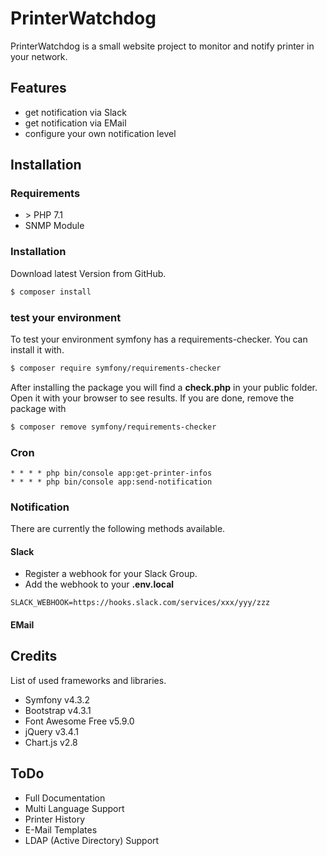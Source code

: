 PrinterWatchdog
===
PrinterWatchdog is a small website project to monitor and notify printer in your network. 

## Features
 * get notification via Slack
 * get notification via EMail
 * configure your own notification level

## Installation
### Requirements
 * &gt; PHP 7.1 
 * SNMP Module

### Installation
Download latest Version from GitHub.

```bash
$ composer install
```

### test your environment
To test your environment symfony has a requirements-checker. You can install it with.
```bash
$ composer require symfony/requirements-checker
```

After installing the package you will find a __check.php__ in your public folder. Open it with 
your browser to see results. If you are done, remove the package with
```bash
$ composer remove symfony/requirements-checker
```

### Cron
```text
* * * * php bin/console app:get-printer-infos
* * * * php bin/console app:send-notification
```

### Notification
There are currently the following methods available.

#### Slack
 * Register a webhook for your Slack Group.
 * Add the webhook to your __.env.local__
 ```
SLACK_WEBHOOK=https://hooks.slack.com/services/xxx/yyy/zzz
```

#### EMail


## Credits
List of used frameworks and libraries.

 * Symfony v4.3.2
 * Bootstrap v4.3.1
 * Font Awesome Free v5.9.0
 * jQuery v3.4.1
 * Chart.js v2.8

## ToDo
 * Full Documentation
 * Multi Language Support
 * Printer History
 * E-Mail Templates
 * LDAP (Active Directory) Support